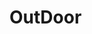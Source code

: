 # OutDoor

<!--
    1. Tartib bilan ishlash.
    2. Git hubdan olayotgan jarayonida git clone qilib olib ishlash.
    3. Ishlayotgan inson o'zi uchun branch ochish.
    4. Git push qilish jarayoni "dev" branchiga push qilish va git pull qilib olish.
    5. Scss filelarning nomini maketni qismiga qarab nomlash.
    6. Git push qilishdan oldin --Commit-- ga ingiliz tilida nma ish qilganini yozish. (Commit qisqaroq bo'lishi kerak)
 -->
